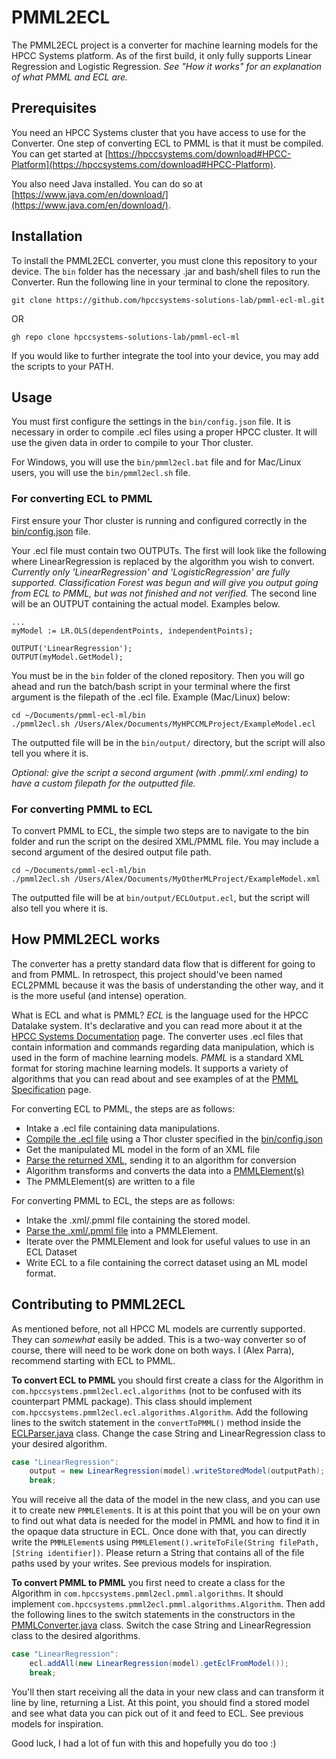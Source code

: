 # PMML2ECL

The PMML2ECL project is a converter for machine learning models for the
HPCC Systems platform. As of the first build, it only fully supports Linear Regression
and Logistic Regression. *See "How it works" for an explanation of what PMML and ECL
are.*

## Prerequisites

You need an HPCC Systems cluster that you have access to use for the Converter. One
step of converting ECL to PMML is that it must be compiled. You can get started at
[https://hpccsystems.com/download#HPCC-Platform](https://hpccsystems.com/download#HPCC-Platform).

You also need Java installed. You can do so at [https://www.java.com/en/download/](https://www.java.com/en/download/).

## Installation

To install the PMML2ECL converter, you must clone this repository to your device.
The `bin` folder has the necessary .jar and bash/shell files to run the Converter. Run the following line in
your terminal to clone the repository.

```git
git clone https://github.com/hpccsystems-solutions-lab/pmml-ecl-ml.git
```
OR
```git
gh repo clone hpccsystems-solutions-lab/pmml-ecl-ml
```

If you would like to further integrate the tool into your device, you may
add the scripts to your PATH.

## Usage

You must first configure the settings in the `bin/config.json` file. It is necessary
in order to compile .ecl files using a proper HPCC cluster. It will use the given
data in order to compile to your Thor cluster.

For Windows, you will use the `bin/pmml2ecl.bat` file and for Mac/Linux users, you
will use the `bin/pmml2ecl.sh` file.

### For converting ECL to PMML

First ensure your Thor cluster is running and configured correctly in the [bin/config.json](bin/config.json) file.

Your .ecl file must contain two OUTPUTs. The first will look like the following where
LinearRegression is replaced by the algorithm you wish to convert. *Currently
only 'LinearRegression' and 'LogisticRegression' are fully supported. Classification Forest was begun and will
give you output going from ECL to PMML, but was not finished and not verified.*
The second line will be an OUTPUT containing the actual model. Examples below.

```ecl
...
myModel := LR.OLS(dependentPoints, independentPoints);

OUTPUT('LinearRegression');
OUTPUT(myModel.GetModel);
```

You must be in the `bin` folder of the cloned repository. 
Then you will go ahead and run the batch/bash script in your terminal where the first
argument is the filepath of the .ecl file. Example (Mac/Linux) below:

```shell script
cd ~/Documents/pmml-ecl-ml/bin
./pmml2ecl.sh /Users/Alex/Documents/MyHPCCMLProject/ExampleModel.ecl
```

The outputted file will be in the `bin/output/` directory, but the script will also tell you where it is.

*Optional: give the script a second argument (with .pmml/.xml ending) to have a custom
filepath for the outputted file.*

### For converting PMML to ECL

To convert PMML to ECL, the simple two steps are to navigate to the bin folder and
run the script on the desired XML/PMML file. You may include a second argument
of the desired output file path.

```shell script
cd ~/Documents/pmml-ecl-ml/bin
./pmml2ecl.sh /Users/Alex/Documents/MyOtherMLProject/ExampleModel.xml
```

The outputted file will be at `bin/output/ECLOutput.ecl`, but the script will also tell you where it is.

## How PMML2ECL works

The converter has a pretty standard data flow that is different for going to and from
PMML. In retrospect, this project should've been named ECL2PMML because it was the basis
of understanding the other way, and it is the more useful (and intense) operation.

What is ECL and what is PMML? *ECL* is the language used for the HPCC Datalake system.
It's declarative and you can read more about it at the 
[HPCC Systems Documentation](https://hpccsystems.com/training/documentation) page. The
converter uses .ecl files that contain information and commands regarding data manipulation,
which is used in the form of machine learning models. *PMML* is a standard XML format
for storing machine learning models. It supports a variety of algorithms that you can read about
and see examples of at the [PMML Specification](http://dmg.org/pmml/v4-4/GeneralStructure.html) page.

For converting ECL to PMML, the steps are as follows:
- Intake a .ecl file containing data manipulations.
- [Compile the .ecl file](src/main/java/com/hpccsystems/pmml2ecl/ecl/ECLCompiler.java) using a Thor 
cluster specified in the [bin/config.json](bin/config.json)
- Get the manipulated ML model in the form of an XML file
- [Parse the returned XML](src/main/java/com/hpccsystems/pmml2ecl/ecl/ECLParser.java), sending it to an algorithm for conversion
- Algorithm transforms and converts the data into a [PMMLElement(s)](src/main/java/com/hpccsystems/pmml2ecl/pmml/PMMLElement.java)
- The PMMLElement(s) are written to a file

For converting PMML to ECL, the steps are as follows:
- Intake the .xml/.pmml file containing the stored model.
- [Parse the .xml/.pmml file](src/main/java/com/hpccsystems/pmml2ecl/pmml/PMMLParser.java) into a PMMLElement.
- Iterate over the PMMLElement and look for useful values to use in an ECL Dataset
- Write ECL to a file containing the correct dataset using an ML model format.

## Contributing to PMML2ECL

As mentioned before, not all HPCC ML models are currently supported. They can *somewhat* easily
be added. This is a two-way converter so of course, there will need to be work done on both ways.
I (Alex Parra), recommend starting with ECL to PMML.


**To convert ECL to PMML** you should first create a class for the Algorithm in `com.hpccsystems.pmml2ecl.ecl.algorithms`
(not to be confused with its counterpart PMML package). This class should implement `com.hpccsystems.pmml2ecl.ecl.algorithms.Algorithm`.
Add the following lines to the switch statement in the `convertToPMML()` method inside the
[ECLParser.java](src/main/java/com/hpccsystems/pmml2ecl/ecl/ECLParser.java) class. Change the case String and LinearRegression
class to your desired algorithm.

```java
case "LinearRegression":
    output = new LinearRegression(model).writeStoredModel(outputPath);
    break;
```

You will receive all the data of the
model in the new class, and you can use it to create new `PMMLElement`s. It is at this point that you will be on your own
to find out what data is needed for the model in PMML and how to find it in the opaque data structure in ECL. Once done with
that, you can directly write the `PMMLElement`s using `PMMLElement().writeToFile(String filePath, [String identifier])`.
Please return a String that contains all of the file paths used by your writes. See previous models for inspiration.


**To convert PMML to PMML** you first need to create a class for the Algorithm in `com.hpccsystems.pmml2ecl.pmml.algorithms`.
It should implement `com.hpccsystems.pmml2ecl.pmml.algorithms.Algorithm`.
Then add the following lines to the switch statements in the constructors in the 
[PMMLConverter.java](src/main/java/com/hpccsystems/pmml2ecl/PMMLConverter.java) class. Switch the
case String and LinearRegression class to the desired algorithms. 

```java
case "LinearRegression":
    ecl.addAll(new LinearRegression(model).getEclFromModel());
    break;
```

You'll then start receiving all the data in your new
class and can transform it line by line, returning a List<ECLElement>. At this point, you should find a stored model and
see what data you can pick out of it and feed to ECL. See previous models for inspiration.

Good luck, I had a lot of fun with this and hopefully you do too :)
